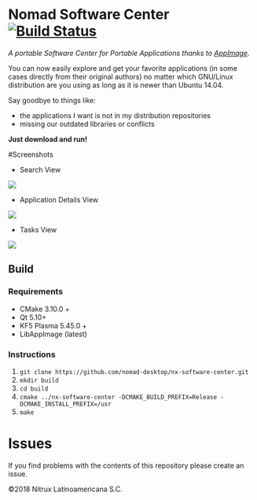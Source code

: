 # Nomad Software Center [![Build Status](https://travis-ci.org/nomad-desktop/nx-software-center.svg?branch=master)](https://travis-ci.org/nomad-desktop/nx-software-center)

_A portable Software Center for Portable Applications thanks to [AppImage](https://appimage.org/)._

You can now easily explore and get your favorite applications (in some cases 
directly from their original authors) no matter which GNU/Linux distribution 
are you using as long as it is newer than Ubuntu 14.04.

Say goodbye to things like:
 * the applications I want is not in my distribution repositories
 * missing our outdated libraries or conflicts

**Just download and run!**

#Screenshots

 * Search View
 
![](https://user-images.githubusercontent.com/1138094/39208689-58d3ae84-47c9-11e8-83a9-28d89a6f2cbb.png)

 * Application Details View
 
![](https://user-images.githubusercontent.com/1138094/39208724-6d128f5a-47c9-11e8-90e3-d41472374406.png)

 * Tasks View
 
![](https://user-images.githubusercontent.com/1138094/39208748-7978ded4-47c9-11e8-98c4-5dffeaf5ee0d.png)

## Build
### Requirements
 * CMake 3.10.0 +
 * Qt 5.10+
 * KF5 Plasma 5.45.0 +
 * LibAppImage (latest)
 
### Instructions
 1. `git clone https://github.com/nomad-desktop/nx-software-center.git` 
 1. `mkdir build`
 1. `cd build`
 1. `cmake ../nx-software-center -DCMAKE_BUILD_PREFIX=Release -DCMAKE_INSTALL_PREFIX=/usr`
 1. `make`

# Issues
If you find problems with the contents of this repository please create an issue.

©2018 Nitrux Latinoamericana S.C.
